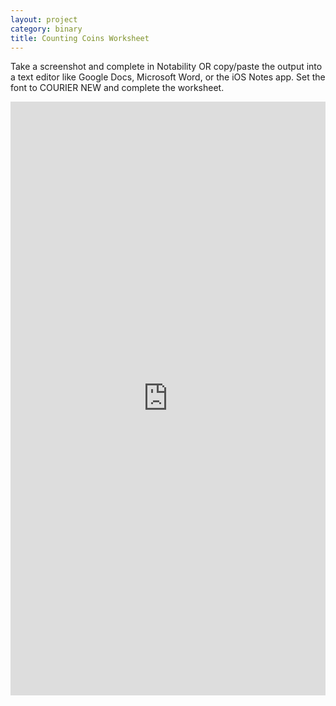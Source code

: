 ```yaml
---
layout: project
category: binary
title: Counting Coins Worksheet
---
```


Take a screenshot and complete in Notability OR copy/paste the output into a text editor like Google Docs, Microsoft Word, or the iOS Notes app. Set the font to COURIER NEW and complete the worksheet.
<div class="trinket_container">
<iframe src="https://trinket.io/embed/python3/4009d4288b?outputOnly=true&runOption=run&start=result" width="100%" height="950" frameborder="0" marginwidth="0" marginheight="0" allowfullscreen> </iframe>
</div>
